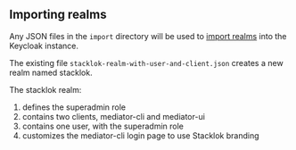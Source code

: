## Importing realms
Any JSON files in the `import` directory will be used to [import realms](https://www.keycloak.org/server/importExport) into the Keycloak instance.

The existing file `stacklok-realm-with-user-and-client.json` creates a new realm named stacklok.  

The stacklok realm:
1) defines the superadmin role
1) contains two clients, mediator-cli and mediator-ui
1) contains one user, with the superadmin role
1) customizes the mediator-cli login page to use Stacklok branding